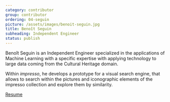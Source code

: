 ```yaml
---
category: contributor
group: contributor
ordering: 04-seguin
picture: /assets/images/benoit-seguin.jpg
title: Benoît Seguin
subheading: Independent Engineer
status: publish
---
```


Benoît Seguin is an Independent Engineer specialized in the applications of Machine Learning with a specific expertise with applying technology to large data coming from the Cultural Heritage domain.

Within *impresso*, he develops a prototype for a visual search engine, that allows to search within the pictures and iconographic elements of the impresso collection and explore them by similarity.

[Resume](https://profile.benoitseguin.net/uploads/Resume.pdf)
